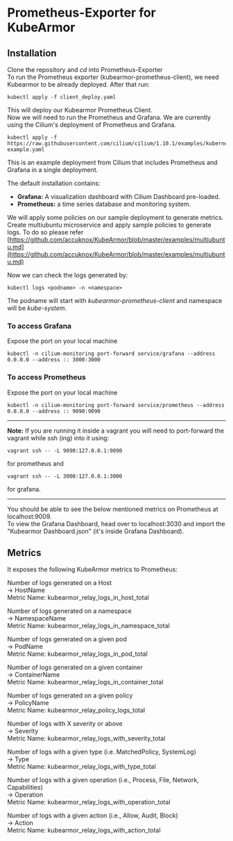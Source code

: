# Prometheus-Exporter for KubeArmor  

## Installation

Clone the repository and _cd_ into Prometheus-Exporter  
To run the Prometheus exporter (kubearmor-prometheus-client), we need Kubearmor to be already deployed. After that run:

```
kubectl apply -f client_deploy.yaml
```
This will deploy our Kubearmor Prometheus Client.  
Now we will need to run the Prometheus and Grafana. We are currently using the Cilium's deployment of Prometheus and Grafana.

```
kubectl apply -f https://raw.githubusercontent.com/cilium/cilium/1.10.1/examples/kubernetes/addons/prometheus/monitoring-example.yaml
```

This is an example deployment from Cilium that includes Prometheus and Grafana in a single deployment.

The default installation contains:  
* **Grafana:** A visualization dashboard with Cilium Dashboard pre-loaded.  
* **Prometheus:** a time series database and monitoring system.  

We will apply some policies on our sample deployment to generate metrics.
Create multiubuntu microservice and apply sample policies to generate logs. To do so please refer [https://github.com/accuknox/KubeArmor/blob/master/examples/multiubuntu.md](https://github.com/accuknox/KubeArmor/blob/master/examples/multiubuntu.md)

Now we can check the logs generated by:
```
kubectl logs <podname> -n <namespace>
```
The podname will start with _kubearmor-prometheus-client_ and namespace will be _kube-system_.

### To access Grafana

Expose the port on your local machine
```
kubectl -n cilium-monitoring port-forward service/grafana --address 0.0.0.0 --address :: 3000:3000
```

### To access Prometheus

Expose the port on your local machine
```
kubectl -n cilium-monitoring port-forward service/prometheus --address 0.0.0.0 --address :: 9090:9090
```

---
**Note:** If you are running it inside a vagrant you will need to port-forward the vagrant while ssh (ing) into it using:
```
vagrant ssh -- -L 9090:127.0.0.1:9090
```
for prometheus and

```
vagrant ssh -- -L 3000:127.0.0.1:3000    
```
for grafana.

---

You should be able to see the below mentioned metrics on Prometheus at localhost:9009.  
To view the Grafana Dashboard, head over to localhost:3030 and import the "Kubearmor Dashboard.json" (it's inside Grafana Dashboard). 

## Metrics
It exposes the following KubeArmor metrics to Prometheus:

Number of logs generated on a Host  
→ HostName  
Metric Name: kubearmor_relay_logs_in_host_total  

Number of logs generated on a namespace  
→ NamespaceName  
Metric Name: kubearmor_relay_logs_in_namespace_total  

Number of logs generated on a given pod  
→ PodName  
Metric Name: kubearmor_relay_logs_in_pod_total  

Number of logs generated on a given container  
→ ContainerName  
Metric Name: kubearmor_relay_logs_in_container_total  

Number of logs generated on a given policy  
→ PolicyName  
Metric Name: kubearmor_relay_policy_logs_total  

Number of logs with X severity or above  
→ Severity  
Metric Name: kubearmor_relay_logs_with_severity_total  

Number of logs with a given type (i.e. MatchedPolicy, SystemLog)  
→ Type  
Metric Name: kubearmor_relay_logs_with_type_total  

Number of logs with a given operation (i.e., Process, File, Network, Capabilities)  
→ Operation  
Metric Name: kubearmor_relay_logs_with_operation_total  

Number of logs with a given action (i.e., Allow, Audit, Block)  
→ Action  
Metric Name: kubearmor_relay_logs_with_action_total  



